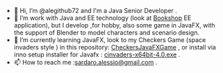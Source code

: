 - 👋 Hi, I’m @alegithub72 and I'm a Java Senior Developer .
- 👀 I’m work with Java and EE technology (look at [Bookshop](https://github.com/alegithub72/bookshop) EE application), but I develop ,for hobby, also some game in JavaFX, with the support of Blender to model characters and  scenario design.
- 🌱 I’m currently learning JavaFX, look to my  Checkers Game (space invaders style ) in this repository: [CheckersJavaFXGame](https://github.com/alegithub72/checkersjavafx) , or install via inno setup installer for Javafx : [cinvaders-x64bit-4.0.exe](https://github.com/alegithub72/alegithub72/raw/main/cinvaders-x64bit-4.0.exe) .
- 📫 How to reach me :<sardaro.alessio@gmail.com> .

<!---
alegithub72/alegithub72 is a ✨ special ✨ repository because its `README.md` (this file) appears on your GitHub profile.
You can click the Preview link to take a look at your changes.
--->
